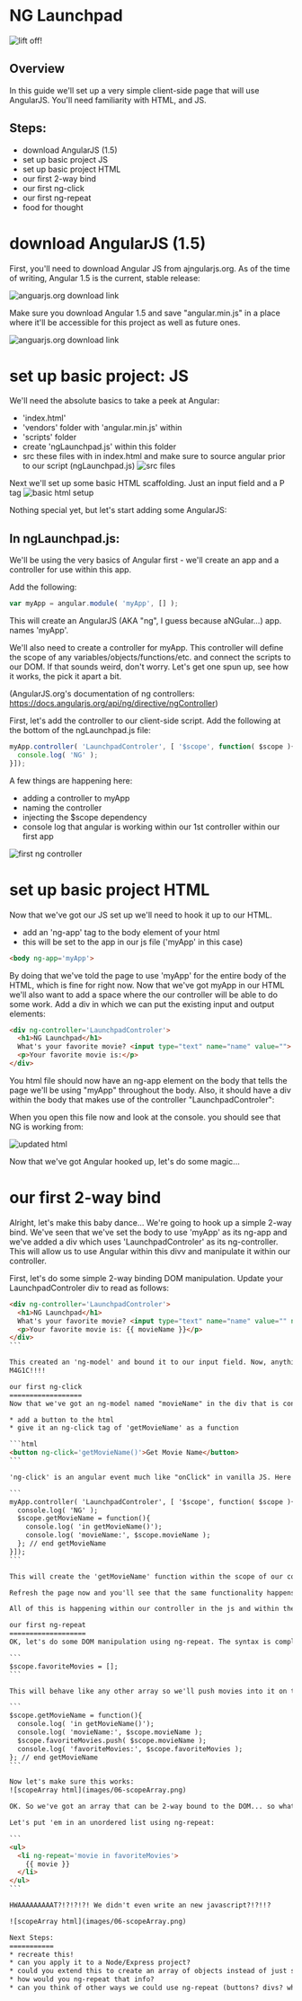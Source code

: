 NG Launchpad
============

![lift off!](http://history.nasa.gov/SP-432/p0.jpg)

Overview
--------
In this guide we'll set up a very simple client-side page that will use AngularJS. You'll need familiarity with HTML, and JS.

Steps:
------
* download AngularJS (1.5)
* set up basic project JS
* set up basic project HTML
* our first 2-way bind
* our first ng-click
* our first ng-repeat
* food for thought

download AngularJS (1.5)
========================

First, you'll need to download Angular JS from ajngularjs.org. As of the time of writing, Angular 1.5 is the current, stable release:

![anguarjs.org download link](images/00-installA.png)

Make sure you download Angular 1.5 and save "angular.min.js" in a place where it'll be accessible for this project as well as future ones.

![anguarjs.org download link](images/00-installA.png)

set up basic project: JS
========================
We'll need the absolute basics to take a peek at Angular:
* 'index.html'
* 'vendors' folder with 'angular.min.js' within
* 'scripts' folder
* create 'ngLaunchpad.js' within this folder
* src these files with in index.html and make sure to source angular prior to our script (ngLaunchpad.js)
![src files](images/02-src.png)

Next we'll set up some basic HTML scaffolding. Just an input field and a P tag
![basic html setup](images/03-htmlSetup.png)

Nothing special yet, but let's start adding some AngularJS:

In ngLaunchpad.js:
------------------
We'll be using the very basics of Angular first - we'll create an app and a controller for use within this app.

Add the following:
```javascript
var myApp = angular.module( 'myApp', [] );
```

This will create an AngularJS (AKA "ng", I guess because aNGular...) app. names 'myApp'.

We'll also need to create a controller for myApp. This controller will define the scope of any variables/objects/functions/etc. and connect the scripts to our DOM. If that sounds weird, don't worry. Let's get one spun up, see how it works, the pick it apart a bit.

(AngularJS.org's documentation of ng controllers: https://docs.angularjs.org/api/ng/directive/ngController)

First, let's add the controller to our client-side script.  Add the following at the bottom of the ngLaunchpad.js file:

```javascript
myApp.controller( 'LaunchpadControler', [ '$scope', function( $scope ){
  console.log( 'NG' );
}]);
```
A few things are happening here:
* adding a controller to myApp
* naming the controller
* injecting the $scope dependency
* console log that angular is working within our 1st controller within our first app

![first ng controller](images/04-initialJS.png)

set up basic project HTML
=========================
Now that we've got our JS set up we'll need to hook it up to our HTML.

* add an 'ng-app' tag to the body element of your html
* this will be set to the app in our js file ('myApp' in this case)
```html
<body ng-app='myApp'>
```
By doing that we've told the page to use 'myApp' for the entire body of the HTML, which is fine for right now. Now that we've got myApp in our HTML we'll also want to add a space where the our controller will be able to do some work. Add a div in which we can put the existing input and output elements:

```html
<div ng-controller='LaunchpadControler'>
  <h1>NG Launchpad</h1>
  What's your favorite movie? <input type="text" name="name" value="">
  <p>Your favorite movie is:</p>
</div>
```
You html file should now have an ng-app element on the body that tells the page we'll be using "myApp" throughout the body. Also, it should have a div within the body that makes use of the controller "LaunchpadControler":

When you open this file now and look at the console. you should see that NG is working from:

![updated html](images/05-htmlOutput.png)

Now that we've got Angular hooked up, let's do some magic...

our first 2-way bind
====================

Alright, let's make this baby dance...
We're going to hook up a simple 2-way bind. We've seen that we've set the body to use 'myApp' as its ng-app and we've added a div which uses 'LaunchpadControler' as its ng-controller. This will allow us to use Angular within this divv and manipulate it within our controller.

First, let's do some simple 2-way binding DOM manipulation. Update your LaunchpadControler div to read as follows:

````html
<div ng-controller='LaunchpadControler'>
  <h1>NG Launchpad</h1>
  What's your favorite movie? <input type="text" name="name" value="" ng-model='movieName'>
  <p>Your favorite movie is: {{ movieName }}</p>
</div>
```

This created an 'ng-model' and bound it to our input field. Now, anything input here by the user is held in the 'movieName' model. Check out those double curly braces in the bottom p element. That is an 'expression'. It allows a 'two-way bind' from that expression to the "movieName" model. Save and refresh your page. You'll notice that as you type in the input field the expression is automatically updated in real time!!!
M4G1C!!!!

our first ng-click
==================
Now that we've got an ng-model named "movieName" in the div that is controlled by the controller that is in our app and we've two-way bound it to the DOM, let's add a button that will use Angular's 'ng-click' and do something with the movieName field.

* add a button to the html
* give it an ng-click tag of 'getMovieName' as a function

```html
<button ng-click='getMovieName()'>Get Movie Name</button>
```

'ng-click' is an angular event much like "onClick" in vanilla JS. Here it is telling our button to run the "getMovieName" function. Let's add that function in our JS. Update the controller to read as follows:

```
myApp.controller( 'LaunchpadControler', [ '$scope', function( $scope ){
  console.log( 'NG' );
  $scope.getMovieName = function(){
    console.log( 'in getMovieName()');
    console.log( 'movieName:', $scope.movieName );
  }; // end getMovieName
}]);
```

This will create the 'getMovieName' function within the scope of our controller. This is why $scope is used in the JS. You'll note that we are able to access movieName from the HTML as $scope.movieName in the js file. Also, 'getMovieName()' is used in the HTML, but '$scope.getMovieName()' is used in the js file.

Refresh the page now and you'll see that the same functionality happens as before, but we also have that new button. Click it and you'll see that the script logs out our favorite movie. Not only is our ng-model of movieName two way bound on the DOM through input and expression, but it is also available to our controller in the js file! How cool is that?!?!?

All of this is happening within our controller in the js and within the div in our html.

our first ng-repeat
===================
OK, let's do some DOM manipulation using ng-repeat. The syntax is completely different than JQuery, but it will use a 2-way bind to an array to repeat output on the DOM automatically. We'll first start by making an array in the js file:

```
$scope.favoriteMovies = [];
```

This will behave like any other array so we'll push movies into it on the button click:

```  
$scope.getMovieName = function(){
  console.log( 'in getMovieName()');
  console.log( 'movieName:', $scope.movieName );
  $scope.favoriteMovies.push( $scope.movieName );
  console.log( 'favoriteMovies:', $scope.favoriteMovies );
}; // end getMovieName
```

Now let's make sure this works:
![scopeArray html](images/06-scopeArray.png)

OK. So we've got an array that can be 2-way bound to the DOM... so what?

Let's put 'em in an unordered list using ng-repeat:

```
<ul>
  <li ng-repeat='movie in favoriteMovies'>
    {{ movie }}
  </li>
</ul>
```

HWAAAAAAAAAT?!?!?!?! We didn't even write an new javascript?!?!!?

![scopeArray html](images/06-scopeArray.png)

Next Steps:
===========
* recreate this!
* can you apply it to a Node/Express project?
* could you extend this to create an array of objects instead of just strings?
* how would you ng-repeat that info?
* can you think of other ways we could use ng-repeat (buttons? divs? what else?)
